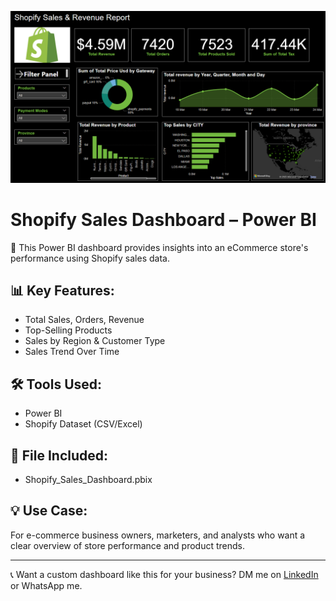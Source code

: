 ![Dashboard Preview](Dashboard.png)

# Shopify Sales Dashboard – Power BI

🚀 This Power BI dashboard provides insights into an eCommerce store's performance using Shopify sales data.

## 📊 Key Features:
- Total Sales, Orders, Revenue
- Top-Selling Products
- Sales by Region & Customer Type
- Sales Trend Over Time

## 🛠 Tools Used:
- Power BI
- Shopify Dataset (CSV/Excel)

## 📁 File Included:
- Shopify_Sales_Dashboard.pbix

## 💡 Use Case:
For e-commerce business owners, marketers, and analysts who want a clear overview of store performance and product trends.

---

📞 Want a custom dashboard like this for your business?
DM me on [LinkedIn](https://www.linkedin.com/in/karunakarreddy-dataanalyst-businessanalyst-bangalore?utm_source=share&utm_campaign=share_via&utm_content=profile&utm_medium=android_app
) or WhatsApp me.
